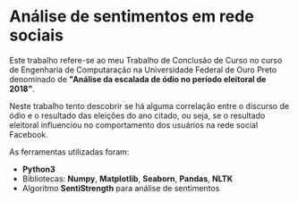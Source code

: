 # Análise de sentimentos em rede sociais 

Este trabalho refere-se ao meu Trabalho de Conclusão de Curso no curso de Engenharia de Computaração na Universidade Federal de Ouro Preto denominado de **"Análise da escalada de ódio no período eleitoral de 2018"**.

Neste trabalho tento descobrir se há alguma correlação entre o discurso de ódio e o resultado das eleições do ano citado, ou seja, se o resultado eleitoral influenciou no comportamento dos usuários na rede social Facebook. 

As ferramentas utilizadas foram:

+ **Python3**
+ Bibliotecas: **Numpy**, **Matplotlib**, **Seaborn**, **Pandas**, **NLTK**
+ Algoritmo **SentiStrength** para análise de sentimentos

